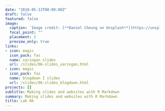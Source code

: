 ```yaml
---
date: "2018-05-13T00:00:00Z"
draft: false
featured: false
image:
  caption: 'Image credit: [**Daniel Cheung on Unsplash**](https://unsplash.com/photos/ZqqlOZyGG7g)'
  focal_point: ""
  placement: 2
  preview_only: true
links:
- icon: magic
  icon_pack: fas
  name: xaringan slides
  url: /slides/06-slides_xaringan.html
- icon: magic
  icon_pack: fas
  name: blogdown I slides
  url: /slides/06-slides_blogdown.html
projects: []
subtitle: Making slides and websites with R Markdown
summary: Making slides and websites with R Markdown
title: Lab 06
---
```




